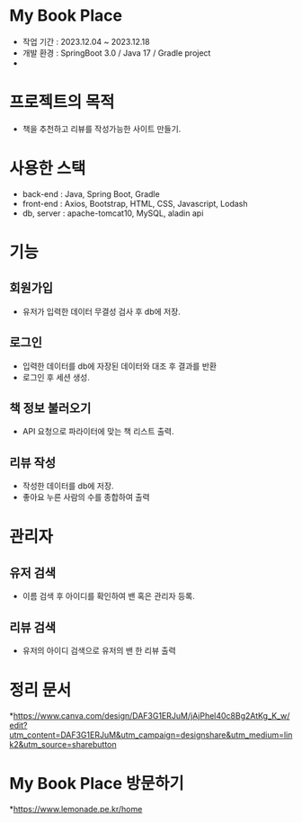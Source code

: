 # My Book Place
  * 작업 기간 : 2023.12.04 ~ 2023.12.18
  * 개발 환경 : SpringBoot 3.0 / Java 17 / Gradle project
  * 
# 프로젝트의 목적
 * 책을 추천하고 리뷰를 작성가능한 사이트 만들기.

# 사용한 스택
 * back-end : Java, Spring Boot, Gradle
 * front-end : Axios, Bootstrap, HTML, CSS, Javascript, Lodash
 * db, server :  apache-tomcat10, MySQL, aladin api 

# 기능
 ## 회원가입
  * 유저가 입력한 데이터 무결성 검사 후 db에 저장.
    
 ## 로그인
  * 입력한 데이터를 db에 자장된 데이터와 대조 후 결과를 반환
  * 로그인 후 세션 생성.

 ## 책 정보 불러오기
  * API 요청으로 파라이터에 맞는 책 리스트 출력.

 ## 리뷰 작성
  * 작성한 데이터를 db에 저장.
  * 좋아요 누른 사람의 수를 종합하여 출력

# 관리자
 ## 유저 검색
  * 이름 검색 후 아이디를 확인하여 밴 혹은 관리자 등록.

 ## 리뷰 검색
  * 유저의 아이디 검색으로 유저의 밴 한 리뷰 출력

# 정리 문서
 *https://www.canva.com/design/DAF3G1ERJuM/jAjPhel40c8Bg2AtKg_K_w/edit?utm_content=DAF3G1ERJuM&utm_campaign=designshare&utm_medium=link2&utm_source=sharebutton

# My Book Place 방문하기
 *https://www.lemonade.pe.kr/home
